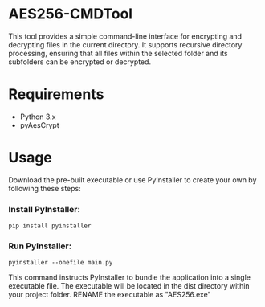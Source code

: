 # AES256-CMDTool
This tool provides a simple command-line interface for encrypting and decrypting files in the current directory. It supports recursive directory processing, ensuring that all files within the selected folder and its subfolders can be encrypted or decrypted.

# Requirements
- Python 3.x
- pyAesCrypt

# Usage
Download the pre-built executable or use PyInstaller to create your own by following these steps:

### Install PyInstaller:
```
pip install pyinstaller
```

### Run PyInstaller:
```
pyinstaller --onefile main.py
```
This command instructs PyInstaller to bundle the application into a single executable file. The executable will be located in the dist directory within your project folder. RENAME the executable as "AES256.exe"
